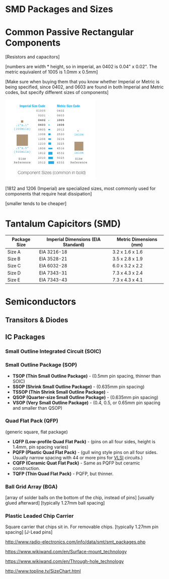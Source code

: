# SMD Packages and Sizes

# Common Passive Rectangular Components

[Resistors and capacitors]

[numbers are width * height, so in imperial, an 0402 is 0.04" x 0.02". The metric equivalent of 1005 is 1.0mm x 0.5mm]

[Make sure when buying them that you know whether Imperial or Metric is being specified, since 0402, and 0603 are found in both Imperial and Metric codes, but specify different sizes of components]

![sizes](Component_Sizes.png)

[1812 and 1206 (Imperial) are specialized sizes, most commonly used for components that require heat dissipation]

[smaller tends to be cheaper]

# Tantalum Capicitors (SMD)

| Package Size | Imperial Dimensions (EIA Standard) | Metric Dimensions (mm) |
|--------------|------------------------------------|-------------------------|
| Size A | EIA 3216-18 | 3.2 x 1.6 x 1.6 |
| Size B | EIA 3528-21 | 3.5 x 2.8 x 1.9 |
| Size C | EIA 6032-28 | 6.0 x 3.2 x 2.2 |
| Size D | EIA 7343-31 | 7.3 x 4.3 x 2.4 |
| Size E | EIA 7343-43 | 7.3 x 4.3 x 4.1 |

# Semiconductors

## Transitors & Diodes


## IC Packages

### Small Outline Integrated Circuit (SOIC)

### Small Outline Package (SOP)

 * **TSOP (Thin Small Outline Package)** - (0.5mm pin spacing, thinner than SOIC)
 * **SSOP (Shrink Small Outline Package)** - (0.635mm pin spacing)
 * **TSSOP (Thin Shrink Small Outline Package)** - 
 * **QSOP (Quarter-size Small Outline Package)** - (0.635mm pin spacing)
 * **VSOP (Very Small Outline Package)** - (0.4, 0.5, or 0.65mm pin spacing and smaller than QSOP)

### Quad Flat Pack (QFP)
(generic square, flat package)
 
 * **LQFP (Low-profile Quad Flat Pack)** - (pins on all four sides, height is 1.4mm, pin spacing varies)
 * **PQFP (Plastic Quad Flat Pack)** - (gull wing style pins on all four sides. Usually narrow spacing with 44 or more pins for [VLSI](https://www.wikiwand.com/en/Very-large-scale_integration) circuits.)
 * **CQFP (Ceramic Quat Flat Pack)** - Same as PQFP but ceramic construction.
 * **TQFP (Thin Quad Flat Pack)** - PQFP, but thinner.

### Ball Grid Array (BGA)

[array of solder balls on the bottom of the chip, instead of pins]
[usually glued afterward]
[typically 1.27mm ball spacing]

### Plastic Leaded Chip Carrier
Square carrier that chips sit in. For removable chips.
[typically 1.27mm pin spacing]
[J-Lead pins]

http://www.radio-electronics.com/info/data/smt/smt_packages.php


https://www.wikiwand.com/en/Surface-mount_technology

https://www.wikiwand.com/en/Through-hole_technology

http://www.topline.tv/SizeChart.html